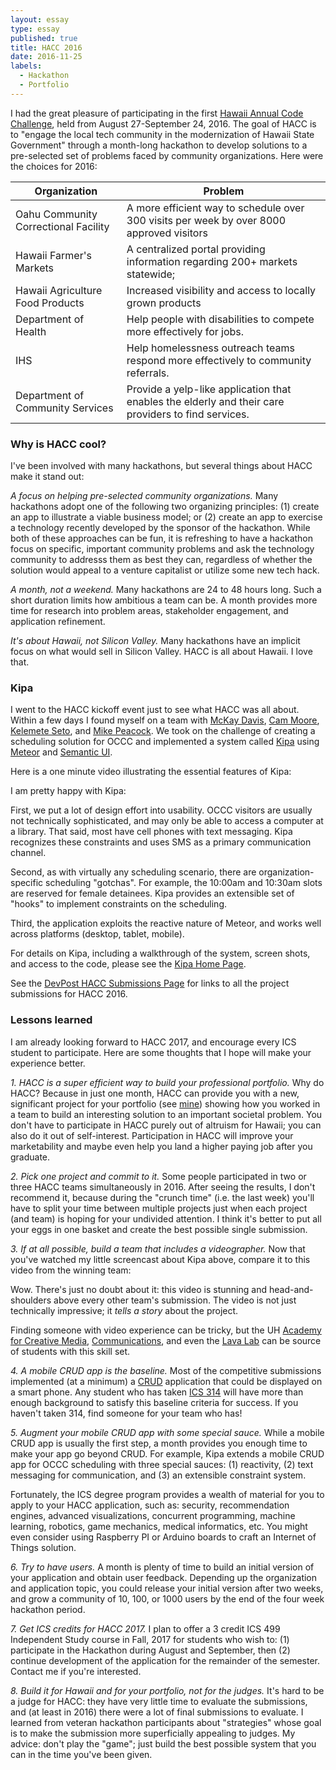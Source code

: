 ```yaml
---
layout: essay
type: essay
published: true
title: HACC 2016
date: 2016-11-25
labels:
  - Hackathon
  - Portfolio
---
```


I had the great pleasure of participating in the first [Hawaii Annual Code Challenge](energy-excelerator-2014.md), held from August 27-September 24, 2016.  The goal of HACC is to "engage the local tech community in the modernization of Hawaii State Government" through a month-long hackathon to develop solutions to a pre-selected set of problems faced by community organizations. Here were the choices for 2016:

<table class="ui celled compact table">
<thead>
  <th>Organization</th>
  <th>Problem</th>
</thead>

<tbody>
  <tr><td>Oahu Community Correctional Facility</td>
      <td>A more efficient way to schedule over 300 visits per week by over 8000 approved visitors</td>
  </tr>
  <tr><td>Hawaii Farmer's Markets</td>
      <td>A centralized portal providing information regarding 200+ markets statewide;</td>
    </tr>
  <tr><td>Hawaii Agriculture Food Products</td>
       <td>Increased visibility and access to locally grown products</td>
  </tr>
  <tr><td>Department of Health</td>
      <td>Help people with disabilities to compete more effectively for jobs.</td>
  </tr>
  <tr><td>IHS</td>
      <td>Help homelessness outreach teams respond more effectively to community referrals.</td>
  </tr>
  <tr><td>Department of Community Services</td>
      <td>Provide a yelp-like application that enables the elderly and their care providers to find services.</td>
  </tr>
</tbody>
</table>

### Why is HACC cool?

I've been involved with many hackathons, but several things about HACC make it stand out:

*A focus on helping pre-selected community organizations.*  Many hackathons adopt one of the following two organizing principles: (1) create an app to illustrate a viable business model; or (2) create an app to exercise a technology recently developed by the sponsor of the hackathon. While both of these approaches can be fun, it is refreshing to have a hackathon focus on specific, important community problems and ask the technology community to addresss them as best they can, regardless of whether the solution would appeal to a venture capitalist or utilize some new tech hack.

*A month, not a weekend.* Many hackathons are 24 to 48 hours long. Such a short duration limits how ambitious a team can be. A month provides more time for research into problem areas, stakeholder engagement, and application refinement.

*It's about Hawaii, not Silicon Valley.* Many hackathons have an implicit focus on what would sell in Silicon Valley. HACC is all about Hawaii. I love that.

### Kipa

I went to the HACC kickoff event just to see what HACC was all about. Within a few days I found myself on a team with [McKay Davis](https://devpost.com/McKayDavis), [Cam Moore](https://cammoore.github.io/), [Kelemete Seto](https://www.linkedin.com/in/kelemeteseto), and [Mike Peacock](https://devpost.com/hawaiivet2vet). We took on the challenge of creating a scheduling solution for OCCC and implemented a system called [Kipa](https://hacc2016.github.io/teamkipa/) using [Meteor](http://www.meteor.com) and [Semantic UI](http://semantic-ui.com/).

Here is a one minute video illustrating the essential features of Kipa:

<div class="ui embed" data-source="youtube" data-id="COLaTvaCj7U" >
</div>

I am pretty happy with Kipa:

First, we put a lot of design effort into usability. OCCC visitors are usually not technically sophisticated, and may only be able to access a computer at a library. That said, most have cell phones with text messaging. Kipa recognizes these constraints and uses SMS as a primary communication channel.

Second, as with virtually any scheduling scenario, there are organization-specific scheduling "gotchas". For example, the 10:00am and 10:30am slots are reserved for female detainees.  Kipa provides an extensible set of "hooks" to implement constraints on the scheduling. 

Third, the application exploits the reactive nature of Meteor, and works well across platforms (desktop, tablet, mobile).

For details on Kipa, including a walkthrough of the system, screen shots, and access to the code, please see the [Kipa Home Page](https://hacc2016.github.io/teamkipa/).

See the [DevPost HACC Submissions Page](https://hacc.devpost.com/submissions) for links to all the project submissions for HACC 2016.

### Lessons learned

I am already looking forward to HACC 2017, and encourage every ICS student to participate. Here are some thoughts that I hope will make your experience better.

*1. HACC is a super efficient way to build your professional portfolio.*  Why do HACC?  Because in just one month, HACC can provide you with a new, significant project for your portfolio (see [mine](/projects)) showing how you worked in a team to build an interesting solution to an important societal problem.  You don't have to participate in HACC purely out of altruism for Hawaii; you can also do it out of self-interest.  Participation in HACC will improve your marketability and maybe even help you land a higher paying job after you graduate.

*2. Pick one project and commit to it.*  Some people participated in two or three HACC teams simultaneously in 2016.  After seeing the results, I don't recommend it, because during the "crunch time" (i.e. the last week) you'll have to split your time between multiple projects just when each project (and team) is hoping for your undivided attention. I think it's better to put all your eggs in one basket and create the best possible single submission.
 
*3. If at all possible, build a team that includes a videographer.* Now that you've watched my little screencast about Kipa above, compare it to this video from the winning team:

<div class="ui embed" data-source="youtube" data-id="7QVtMXWaRBs" >
</div>

Wow. There's just no doubt about it: this video is stunning and head-and-shoulders above every other team's submission. The video is not just technically impressive; it *tells a story* about the project. 

Finding someone with video experience can be tricky, but the UH [Academy for Creative Media](http://www.hawaii.edu/acm/), [Communications](http://www.communications.hawaii.edu/), and even the [Lava Lab](http://lava.manoa.hawaii.edu/) can be source of students with this skill set. 

*4. A mobile CRUD app is the baseline.*  Most of the competitive submissions implemented (at a minimum) a [CRUD](https://en.wikipedia.org/wiki/Create,_read,_update_and_delete) application that could be displayed on a smart phone. Any student who has taken [ICS 314](http://courses.ics.hawaii.edu/ics314f16/) will have more than enough background to satisfy this baseline criteria for success.  If you haven't taken 314, find someone for your team who has!
  
*5. Augment your mobile CRUD app with some special sauce.*  While a mobile CRUD app is usually the first step, a month provides you enough time to make your app go beyond CRUD. For example, Kipa extends a mobile CRUD app for OCCC scheduling with three special sauces: (1) reactivity, (2) text messaging for communication, and (3) an extensible constraint system. 

Fortunately, the ICS degree program provides a wealth of material for you to apply to your HACC application, such as: security, recommendation engines, advanced visualizations, concurrent programming, machine learning, robotics, game mechanics, medical informatics, etc. You might even consider using Raspberry PI or Arduino boards to craft an Internet of Things solution. 

*6. Try to have users.*  A month is plenty of time to build an initial version of your application and obtain user feedback.  Depending up the organization and application topic, you could release your initial version after two weeks, and grow a community of 10, 100, or 1000 users by the end of the four week hackathon period. 

*7. Get ICS credits for HACC 2017.*  I plan to offer a 3 credit ICS 499 Independent Study course in Fall, 2017 for students who wish to: (1) participate in the Hackathon during August and September, then (2) continue development of the application for the remainder of the semester. Contact me if you're interested.

*8. Build it for Hawaii and for your portfolio, not for the judges.*   It's hard to be a judge for HACC: they have very little time to evaluate the submissions, and (at least in 2016) there were a lot of final submissions to evaluate.  I learned from veteran hackathon participants about "strategies" whose goal is to make the submission more superficially appealing to judges. My advice: don't play the "game"; just build the best possible system that you can in the time you've been given.   








  
